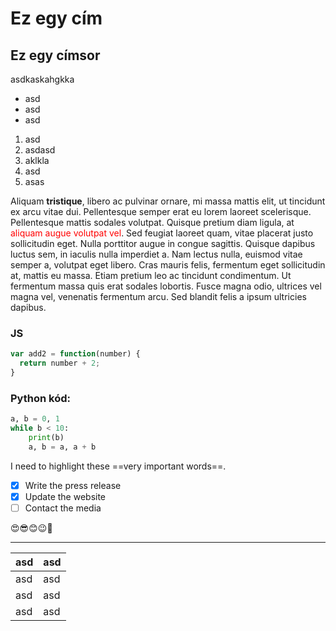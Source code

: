 # Ez egy cím
## Ez egy címsor
asdkaskahgkka

* asd
* asd
* asd

1. asd
2. asdasd
3. aklkla
4. asd
5. asas

Aliquam __tristique__, libero ac pulvinar ornare, mi massa mattis elit, ut tincidunt ex arcu vitae dui. Pellentesque semper erat eu lorem laoreet scelerisque. Pellentesque mattis sodales volutpat. Quisque pretium diam ligula, at <span style="color:red">aliquam augue volutpat vel</span>. Sed feugiat laoreet quam, vitae placerat justo sollicitudin eget. Nulla porttitor augue in congue sagittis. Quisque dapibus luctus sem, in iaculis nulla imperdiet a. Nam lectus nulla, euismod vitae semper a, volutpat eget libero. Cras mauris felis, fermentum eget sollicitudin at, mattis eu massa. Etiam pretium leo ac tincidunt condimentum. Ut fermentum massa quis erat sodales lobortis. Fusce magna odio, ultrices vel magna vel, venenatis fermentum arcu. Sed blandit felis a ipsum ultricies dapibus.
### JS 
```js
var add2 = function(number) {
  return number + 2;
}
```
### Python kód:
```python
a, b = 0, 1
while b < 10:
    print(b)
    a, b = a, a + b
```
I need to highlight these ==very important words==.
- [x] Write the press release
- [x] Update the website
- [ ] Contact the media

😍😎😊😉🤗

---

| asd | asd |
|-----|-----|
|asd|asd|
|asd|asd|
|asd|asd|

